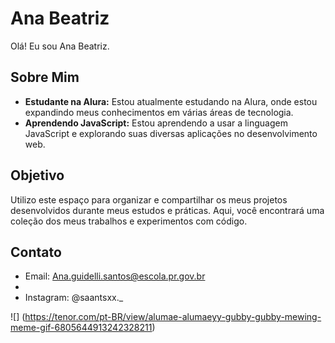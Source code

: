 # Ana Beatriz

Olá! Eu sou Ana Beatriz.

## Sobre Mim

- **Estudante na Alura:** Estou atualmente estudando na Alura, onde estou expandindo meus conhecimentos em várias áreas de tecnologia.
- **Aprendendo JavaScript:** Estou aprendendo a usar a linguagem JavaScript e explorando suas diversas aplicações no desenvolvimento web.

## Objetivo

Utilizo este espaço para organizar e compartilhar os meus projetos desenvolvidos durante meus estudos e práticas. Aqui, você encontrará uma coleção dos meus trabalhos e experimentos com código.


## Contato

- Email: Ana.guidelli.santos@escola.pr.gov.br
- 
- Instagram: @saantsxx._

![] (https://tenor.com/pt-BR/view/alumae-alumaeyy-gubby-gubby-mewing-meme-gif-6805644913242328211)
